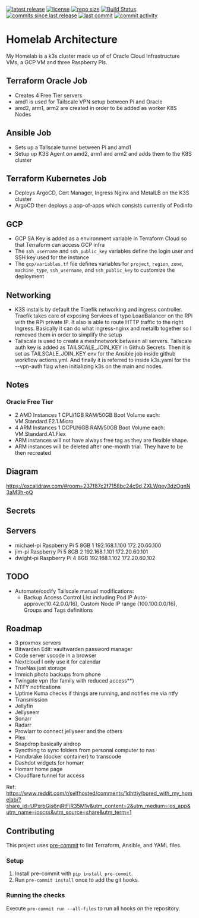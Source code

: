 [![latest release](https://img.shields.io/github/release/slashr/homelab)](https://github.com/slashr/homelab/releases)
[![license](https://img.shields.io/github/license/slashr/homelab)](https://github.com/slashr/homelab/blob/main/license.txt)
[![repo size](https://img.shields.io/github/repo-size/slashr/homelab)](https://github.com/slashr/homelab)
[![Build Status](https://img.shields.io/github/actions/workflow/status/slashr/homelab/actions.yml)](https://github.com/slashr/homelab/actions/workflows/actions.yml)
[![commits since last release](https://img.shields.io/github/commits-since/slashr/homelab/latest)](https://github.com/slashr/homelab/commits/main)
[![last commit](https://img.shields.io/github/last-commit/slashr/homelab)](https://github.com/slashr/homelab/commits/main)
[![commit activity](https://img.shields.io/github/commit-activity/y/slashr/homelab)](https://github.com/slashr/homelab/commits/main)

# Homelab Architecture

My Homelab is a k3s cluster made up of of Oracle Cloud Infrastructure VMs, a GCP VM and three Raspberry Pis.

## Terraform Oracle Job
- Creates 4 Free Tier servers
- amd1 is used for Tailscale VPN setup between Pi and Oracle
- amd2, arm1, arm2 are created in order to be added as worker K8S Nodes

## Ansible Job
- Sets up a Tailscale tunnel between Pi and amd1
- Setup up K3S Agent on amd2, arm1 and arm2 and adds them to the K8S cluster

## Terraform Kubernetes Job
- Deploys ArgoCD, Cert Manager, Ingress Nginx and MetalLB on the K3S cluster
- ArgoCD then deploys a app-of-apps which consists currently of Podinfo

## GCP
- GCP SA Key is added as a environment variable in Terraform Cloud so that Terraform can access GCP infra
- The `ssh_username` and `ssh_public_key` variables define the login user and SSH key used for the instance
- The `gcp/variables.tf` file defines variables for `project`, `region`, `zone`, `machine_type`, `ssh_username`, and `ssh_public_key` to customize the deployment

## Networking
- K3S installs by default the Traefik networking and ingress controller. Traefik takes care of exposing Services of type LoadBalancer on the RPi with the RPi private IP. It also is able to route HTTP traffic to the right Ingress. Basically it can do what ingress-nginx and metallb together so I removed them in order to simplify the setup
- Tailscale is used to create a meshnetwork between all servers. Tailscale auth key is added as TAILSCALE_JOIN_KEY in Github Secrets. Then it is set as TAILSCALE_JOIN_KEY env for the Ansible job inside github workflow actions.yml. And finally it is referred to inside k3s.yaml for the --vpn-auth flag when initializing k3s on the main and nodes.

## Notes
### Oracle Free Tier
- 2 AMD Instances 1 CPU/1GB RAM/50GB Boot Volume each: VM.Standard.E2.1.Micro
- 4 ARM Instances 1 OCPU/6GB RAM/50GB Boot Volume each: VM.Standard.A1.Flex
- ARM instances will not have always free tag as they are flexible shape.
- ARM instances will be deleted after one-month trial. They have to be then recreated

## Diagram
https://excalidraw.com/#room=237f87c2f7158bc24c9d,ZXLWqey3dzOgnN3aM3h-oQ

## Secrets

## Servers
- michael-pi        Raspberry Pi 5 8GB 1    192.168.1.100      172.20.60.100
- jim-pi            Raspberry Pi 5 8GB 2    192.168.1.101      172.20.60.101
- dwight-pi         Raspberry Pi 4 8GB      192.168.1.102      172.20.60.102

## TODO
- Automate/codify Tailscale manual modifications:
  - Backup Access Control List including Pod IP Auto-approve(10.42.0.0/16), Custom Node IP range (100.100.0.0/16), Groups and Tags definitions

## Roadmap
- 3 proxmox servers
- Bitwarden Edit: vaultwarden password manager
- Code server vscode in a browser
- Nextcloud I only use it for calendar
- TrueNas just storage
- Immich photo backups from phone
- Twingate vpn (for family with reduced access**)
- NTFY notifications
- Uptime Kuma checks if things are running, and notifies me via ntfy
- Transmission
- Jellyfin
- Jellyseerr
- Sonarr
- Radarr
- Prowlarr to connect jellyseer and the others
- Plex
- Snapdrop basically airdrop
- Syncthing to sync folders from personal computer to nas
- Handbrake (docker container) to transcode
- Dashdot widgets for homarr
- Homarr home page
- Cloudflare tunnel for access

Ref: https://www.reddit.com/r/selfhosted/comments/1dhttjy/bored_with_my_homelab/?share_id=UPxrbGis6njRtFiR35M1v&utm_content=2&utm_medium=ios_app&utm_name=ioscss&utm_source=share&utm_term=1


## Contributing

This project uses [pre-commit](https://pre-commit.com/) to lint Terraform, Ansible, and YAML files.

### Setup
1. Install pre-commit with `pip install pre-commit`.
2. Run `pre-commit install` once to add the git hooks.

### Running the checks
Execute `pre-commit run --all-files` to run all hooks on the repository.
